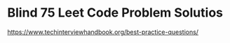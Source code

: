 # Blind 75 Leet Code Problem Solutios
https://www.techinterviewhandbook.org/best-practice-questions/
